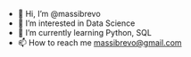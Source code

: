 - 👋 Hi, I’m @massibrevo
- 👀 I’m interested in Data Science 
- 🌱 I’m currently learning Python, SQL
- 📫 How to reach me massibrevo@gmail.com

<!---
massibrevo/massibrevo is a ✨ special ✨ repository because its `README.md` (this file) appears on your GitHub profile.
You can click the Preview link to take a look at your changes.
--->
